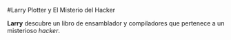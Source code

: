 #Larry Plotter y El Misterio del Hacker

**Larry** descubre un libro de ensamblador y compiladores que pertenece a un misterioso *hacker*. 
